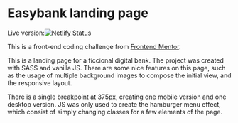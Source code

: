 # Easybank landing page

Live version:[![Netlify Status](https://api.netlify.com/api/v1/badges/c1b64100-6fef-4a17-81b0-e51787d37274/deploy-status)](https://celebrated-brigadeiros-5cac17.netlify.app/)

This is a front-end coding challenge from [Frontend Mentor](https://www.frontendmentor.io).

This is a landing page for a ficcional digital bank.
The project was created with SASS and vanilla JS.
There are some nice features on this page, such as the usage of multiple background images to compose the initial view, and the responsive layout.

There is a single breakpoint at 375px, creating one mobile version and one desktop version.
JS was only used to create the hamburger menu effect, which consist of simply changing classes for a few elements of the page.
